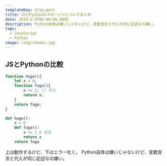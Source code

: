 ```yaml
---
templateKey: blog-post
title: JSとPythonのクロージャについてまとめ
date: 2019-2-8T00:00:00.000Z
description: Python自体は嫌いじゃないけど、変数宣言と代入が同じ記述なの嫌い。
tags:
  - JavaScript
  - Python
image: /img/chemex.jpg
---
```


## JSとPythonの比較

```javascript
function hoge(){
    let x = 0;
    function fuga(){
        x += 1; // 代入
        return x;
    }
    return fuga;
}
```

```python
def hoge():
    x = 0
    def fuga():
        x += 1 # 宣言
        return x
    return fuga
```

上は動作するけど、下はエラー吐く。
Python自体は嫌いじゃないけど、変数宣言と代入が同じ記述なの嫌い。